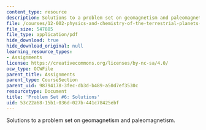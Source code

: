 ```yaml
---
content_type: resource
description: Solutions to a problem set on geomagnetism and paleomagnetism.
file: /courses/12-002-physics-and-chemistry-of-the-terrestrial-planets-fall-2008/53c22a6815b1036d027b441c78425ebf_MIT12_002f08_ps06_solutions.pdf
file_size: 547885
file_type: application/pdf
hide_download: true
hide_download_original: null
learning_resource_types:
- Assignments
license: https://creativecommons.org/licenses/by-nc-sa/4.0/
ocw_type: OCWFile
parent_title: Assignments
parent_type: CourseSection
parent_uid: 98794178-3fec-db3d-b489-a50d7ef3530c
resourcetype: Document
title: 'Problem Set #6: Solutions'
uid: 53c22a68-15b1-036d-027b-441c78425ebf
---
```

Solutions to a problem set on geomagnetism and paleomagnetism.